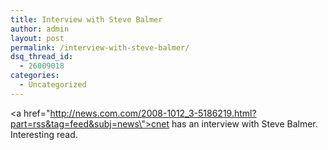 ```yaml
---
title: Interview with Steve Balmer
author: admin
layout: post
permalink: /interview-with-steve-balmer/
dsq_thread_id:
  - 26009018
categories:
  - Uncategorized
---
```

<a href=\"http://news.com.com/2008-1012_3-5186219.html?part=rss&tag=feed&subj=news\">cnet has an interview with Steve Balmer</a>. Interesting read.